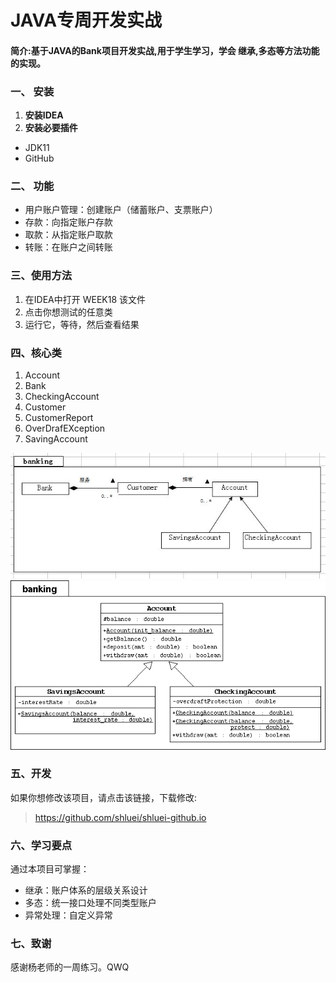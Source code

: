 #     JAVA专周开发实战
 #### 简介:基于JAVA的Bank项目开发实战,用于学生学习，学会 继承,多态等方法功能的实现。

### 一、 安装
1. **安装IDEA**
2. **安装必要插件**
 - JDK11
 - GitHub
### 二、 功能
- 用户账户管理：创建账户（储蓄账户、支票账户）
- 存款：向指定账户存款
- 取款：从指定账户取款
- 转账：在账户之间转账

### 三、使用方法
1. 在IDEA中打开 WEEK18 该文件
2. 点击你想测试的任意类
3. 运行它，等待，然后查看结果

### 四、核心类
1. Account
2. Bank
3. CheckingAccount
4. Customer
5. CustomerReport
6. OverDrafEXception
7. SavingAccount


![关系图](关系图.JPG)
![UML.gif](UML.gif)

### 五、开发
如果你想修改该项目，请点击该链接，下载修改:
> https://github.com/shluei/shluei-github.io

### 六、学习要点
通过本项目可掌握：
* 继承：账户体系的层级关系设计
* 多态：统一接口处理不同类型账户
* 异常处理：自定义异常

### 七、致谢
感谢杨老师的一周练习。QWQ
